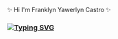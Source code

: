 
✨ Hi I'm Franklyn Yawerlyn Castro ✨

### [![Typing SVG](https://readme-typing-svg.demolab.com?font=Fira+Code&size=22&pause=1000&color=3FCBF7&width=435&lines=I'm+Front-End+Web+Developer+亗+)](https://git.io/typing-svg) 

<!--
**franklyncastro/franklyncastro** is a ✨ _special_ ✨ repository because its `README.md` (this file) appears on your GitHub profile.

